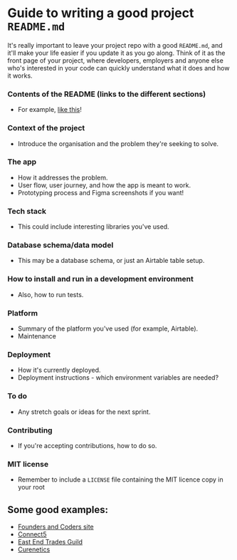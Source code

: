 # Guide to writing a good project `README.md`

It's really important to leave your project repo with a good `README.md`, and it'll make your life easier if you update it as you go along. Think of it as the front page of your project, where developers, employers and anyone else who's interested in your code can quickly understand what it does and how it works.

### Contents of the README (links to the different sections)
  - For example, [like this](#to-do)!
### Context of the project
  - Introduce the organisation and the problem they're seeking to solve.
### The app
  - How it addresses the problem.
  - User flow, user journey, and how the app is meant to work.
  - Prototyping process and Figma screenshots if you want!
### Tech stack
  - This could include interesting libraries you've used.
### Database schema/data model
  - This may be a database schema, or just an Airtable table setup.
### How to install and run in a development environment
  - Also, how to run tests.
### Platform
  - Summary of the platform you've used (for example, Airtable).
  - Maintenance 
### Deployment
  - How it's currently deployed.
  - Deployment instructions - which environment variables are needed? 
### To do
  - Any stretch goals or ideas for the next sprint.
### Contributing
  - If you're accepting contributions, how to do so.
### MIT license
  -  Remember to include a `LICENSE` file containing the MIT licence copy in your root

## Some good examples: 

- [Founders and Coders site](https://github.com/foundersandcoders/our-site-v2-LTS)
- [Connect5](https://github.com/yalla-coop/connect5)
- [East End Trades Guild](https://github.com/fac-14/eastendtradesguild)
- [Curenetics](https://github.com/fac-15/Curenetics)
